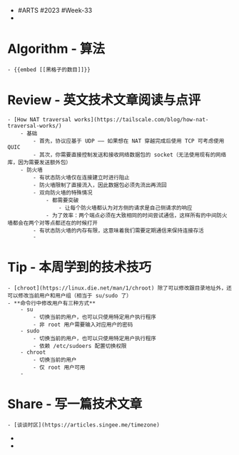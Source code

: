 - #ARTS #2023 #Week-33
-
# Algorithm - 算法
	- {{embed [[黑格子的数目]]}}
# Review - 英文技术文章阅读与点评
	- [How NAT traversal works](https://tailscale.com/blog/how-nat-traversal-works/)
		- 基础
			- 首先，协议应基于 UDP —— 如果想在 NAT 穿越完成后使用 TCP 可考虑使用 QUIC
			- 其次，你需要直接控制发送和接收网络数据包的 socket（无法使用现有的网络库，因为需要发送额外包）
		- 防火墙
			- 有状态防火墙仅在连接建立时进行阻止
			- 防火墙限制了直接流入，因此数据包必须先流出再流回
			- 双向防火墙的特殊情况
				- 都需要突破
					- 让每个防火墙都认为对方侧的请求是自己侧请求的响应
				- 为了效率：两个端点必须在大致相同的时间尝试通信，这样所有的中间防火墙都会在两个对等点都还在的时候打开
			- 有状态防火墙的内存有限，这意味着我们需要定期通信来保持连接存活
			-
# Tip - 本周学到的技术技巧
	- [chroot](https://linux.die.net/man/1/chroot) 除了可以修改跟目录地址外，还可以修改当前用户和用户组（相当于 su/sudo 了）
	- **命令行中修改用户有三种方式**
		- su
			- 切换当前的用户，也可以只使用特定用户执行程序
			- 非 root 用户需要输入对应用户的密码
		- sudo
			- 切换当前的用户，也可以只使用特定用户执行程序
			- 依赖 /etc/sudoers 配置切换权限
		- chroot
			- 切换当前的用户
			- 仅 root 用户可用
		-
# Share - 写一篇技术文章
	- [谈谈时区](https://articles.singee.me/timezone)
-
-